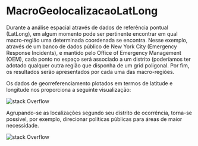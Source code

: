# MacroGeolocalizacaoLatLong

Durante a análise espacial através de dados de referência pontual (LatLong), em algum momento pode ser pertinente encontrar em qual macro-região uma determinada coordenada se encontra. 
Nesse exemplo, através de um banco de dados público de New York City (Emergency Response Incidents), e mantido pelo Office of Emergency Management (OEM), cada ponto no espaço será associado a um distrito (poderíamos ter adotado qualquer outra região que disponha de um grid poligonal. Por fim, os resultados serão apresentados por cada uma das macro-regiões.

Os dados de georreferenciamento plotados em termos de latitude e longitude nos proporciona a seguinte visualização:

![stack Overflow](https://github.com/kelvercampanha/MacroGeolocalizacaoLatLong/blob/master/PlotCoordinates.png)

Agrupando-se as localizações segundo seu distrito de ocorrência, torna-se possivel, por exemplo, direcionar políticas públicas para áreas de maior necessidade.

![stack Overflow](https://github.com/kelvercampanha/MacroGeolocalizacaoLatLong/blob/master/PlotHeatMap.png)
